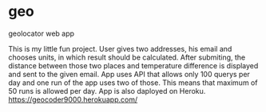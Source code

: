 # geo
geolocator web app

This is my little fun project. User gives two addresses, his email and chooses units, in which result should be calculated. 
After submiting, the distance between those two places and temperature difference is displayed and sent to the given email.
App uses API that allows only 100 querys per day and one run of the app uses two of those. This means that maximum of 50 runs is allowed per day.
App is also daployed on Heroku. 
https://geocoder9000.herokuapp.com/
